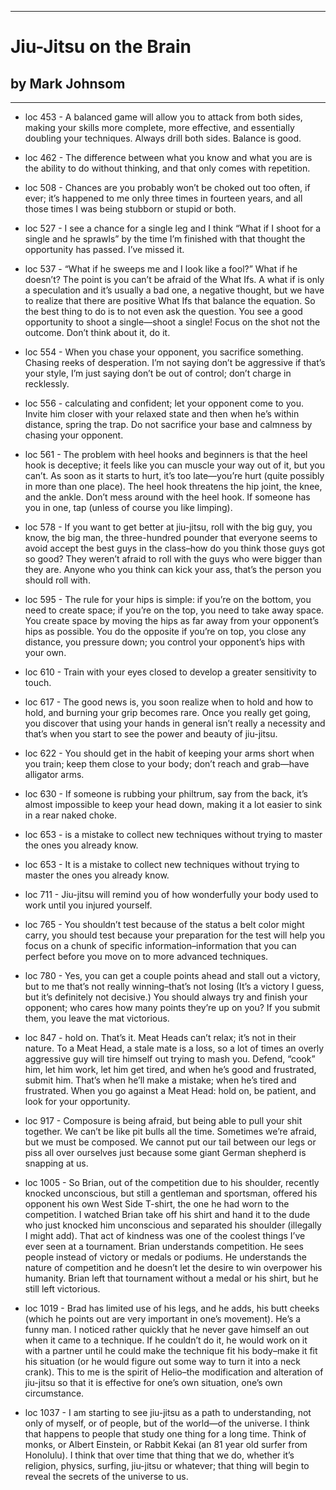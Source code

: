 
---
#  Jiu-Jitsu on the Brain
## by Mark Johnsom
---

 - loc 453 - A balanced game will allow you to attack from both sides, making your skills more complete, more effective, and essentially doubling your techniques. Always drill both sides. Balance is good.

 - loc 462 - The difference between what you know and what you are is the ability to do without thinking, and that only comes with repetition.

 - loc 508 - Chances are you probably won’t be choked out too often, if ever; it’s happened to me only three times in fourteen years, and all those times I was being stubborn or stupid or both.

 - loc 527 - I see a chance for a single leg and I think “What if I shoot for a single and he sprawls” by the time I’m finished with that thought the opportunity has passed. I’ve missed it.

 - loc 537 - “What if he sweeps me and I look like a fool?” What if he doesn’t? The point is you can’t be afraid of the What Ifs. A what if is only a speculation and it’s usually a bad one, a negative thought, but we have to realize that there are positive What Ifs that balance the equation. So the best thing to do is to not even ask the question. You see a good opportunity to shoot a single—shoot a single! Focus on the shot not the outcome. Don’t think about it, do it.

 - loc 554 - When you chase your opponent, you sacrifice something. Chasing reeks of desperation. I’m not saying don’t be aggressive if that’s your style, I’m just saying don’t be out of control; don’t charge in recklessly.

 - loc 556 - calculating and confident; let your opponent come to you. Invite him closer with your relaxed state and then when he’s within distance, spring the trap. Do not sacrifice your base and calmness by chasing your opponent.

 - loc 561 - The problem with heel hooks and beginners is that the heel hook is deceptive; it feels like you can muscle your way out of it, but you can’t. As soon as it starts to hurt, it’s too late—you’re hurt (quite possibly in more than one place). The heel hook threatens the hip joint, the knee, and the ankle. Don’t mess around with the heel hook. If someone has you in one, tap (unless of course you like limping).

 - loc 578 - If you want to get better at jiu-jitsu, roll with the big guy, you know, the big man, the three-hundred pounder that everyone seems to avoid accept the best guys in the class–how do you think those guys got so good? They weren’t afraid to roll with the guys who were bigger than they are. Anyone who you think can kick your ass, that’s the person you should roll with.

 - loc 595 - The rule for your hips is simple: if you’re on the bottom, you need to create space; if you’re on the top, you need to take away space. You create space by moving the hips as far away from your opponent’s hips as possible. You do the opposite if you’re on top, you close any distance, you pressure down; you control your opponent’s hips with your own.

 - loc 610 - Train with your eyes closed to develop a greater sensitivity to touch.

 - loc 617 - The good news is, you soon realize when to hold and how to hold, and burning your grip becomes rare. Once you really get going, you discover that using your hands in general isn’t really a necessity and that’s when you start to see the power and beauty of jiu-jitsu.

 - loc 622 - You should get in the habit of keeping your arms short when you train; keep them close to your body; don’t reach and grab—have alligator arms.

 - loc 630 - If someone is rubbing your philtrum, say from the back, it’s almost impossible to keep your head down, making it a lot easier to sink in a rear naked choke.

 - loc 653 - is a mistake to collect new techniques without trying to master the ones you already know.

 - loc 653 - It is a mistake to collect new techniques without trying to master the ones you already know.

 - loc 711 - Jiu-jitsu will remind you of how wonderfully your body used to work until you injured yourself.

 - loc 765 - You shouldn’t test because of the status a belt color might carry, you should test because your preparation for the test will help you focus on a chunk of specific information–information that you can perfect before you move on to more advanced techniques.

 - loc 780 - Yes, you can get a couple points ahead and stall out a victory, but to me that’s not really winning–that’s not losing (It’s a victory I guess, but it’s definitely not decisive.) You should always try and finish your opponent; who cares how many points they’re up on you? If you submit them, you leave the mat victorious.

 - loc 847 - hold on. That’s it. Meat Heads can’t relax; it’s not in their nature. To a Meat Head, a stale mate is a loss, so a lot of times an overly aggressive guy will tire himself out trying to mash you. Defend, “cook” him, let him work, let him get tired, and when he’s good and frustrated, submit him. That’s when he’ll make a mistake; when he’s tired and frustrated. When you go against a Meat Head: hold on, be patient, and look for your opportunity.

 - loc 917 - Composure is being afraid, but being able to pull your shit together. We can’t be like pit bulls all the time. Sometimes we’re afraid, but we must be composed. We cannot put our tail between our legs or piss all over ourselves just because some giant German shepherd is snapping at us.

 - loc 1005 - So Brian, out of the competition due to his shoulder, recently knocked unconscious, but still a gentleman and sportsman, offered his opponent his own West Side T-shirt, the one he had worn to the competition. I watched Brian take off his shirt and hand it to the dude who just knocked him unconscious and separated his shoulder (illegally I might add).  That act of kindness was one of the coolest things I’ve ever seen at a tournament. Brian understands competition. He sees people instead of victory or medals or podiums. He understands the nature of competition and he doesn’t let the desire to win overpower his humanity. Brian left that tournament without a medal or his shirt, but he still left victorious.

 - loc 1019 - Brad has limited use of his legs, and he adds, his butt cheeks (which he points out are very important in one’s movement). He’s a funny man. I noticed rather quickly that he never gave himself an out when it came to a technique. If he couldn’t do it, he would work on it with a partner until he could make the technique fit his body–make it fit his situation (or he would figure out some way to turn it into a neck crank). This to me is the spirit of Helio–the modification and alteration of jiu-jitsu so that it is effective for one’s own situation, one’s own circumstance.

 - loc 1037 - I am starting to see jiu-jitsu as a path to understanding, not only of myself, or of people, but of the world—of the universe. I think that happens to people that study one thing for a long time. Think of monks, or Albert Einstein, or Rabbit Kekai (an 81 year old surfer from Honolulu). I think that over time that thing that we do, whether it’s religion, physics, surfing, jiu-jitsu or whatever; that thing will begin to reveal the secrets of the universe to us.

